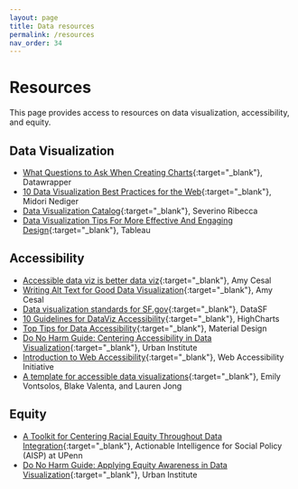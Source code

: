 ```yaml
---
layout: page
title: Data resources
permalink: /resources
nav_order: 34
---
```


# Resources

This page provides access to resources on data visualization, accessibility, and equity. 

## Data Visualization
* [What Questions to Ask When Creating Charts](https://blog.datawrapper.de/better-charts/){:target="_blank"}, Datawrapper
* [10 Data Visualization Best Practices for the Web](https://www.webdesignerdepot.com/2018/07/10-data-visualization-best-practices-for-the-web/){:target="_blank"}, Midori Nediger
* [Data Visualization Catalog](https://datavizcatalogue.com/index.html){:target="_blank"}, Severino Ribecca 
* [Data Visualization Tips For More Effective And Engaging Design](https://www.tableau.com/learn/articles/data-visualization-tips){:target="_blank"}, Tableau

## Accessibility
* [Accessible data viz is better data viz](https://www.storytellingwithdata.com/blog/2018/6/26/accessible-data-viz-is-better-data-viz){:target="_blank"}, Amy Cesal
* [Writing Alt Text for Good Data Visualization](https://medium.com/nightingale/writing-alt-text-for-data-visualization-2a218ef43f81){:target="_blank"}, Amy Cesal
* [Data visualization standards for SF.gov](https://datasf.gitbook.io/public-data-visualization-guide/){:target="_blank"}, DataSF
* [10 Guidelines for DataViz Accessibility](https://www.highcharts.com/blog/tutorials/10-guidelines-for-dataviz-accessibility/){:target="_blank"}, HighCharts
* [Top Tips for Data Accessibility](https://material.io/blog/data-visualization-accessibility){:target="_blank"}, Material Design
* [Do No Harm Guide: Centering Accessibility in Data Visualization](https://www.urban.org/research/publication/do-no-harm-guide-centering-accessibility-data-visualization){:target="_blank"}, Urban Institute
* [Introduction to Web Accessibility](https://www.w3.org/WAI/fundamentals/accessibility-intro/){:target="_blank"}, Web Accessibility Initiative
* [A template for accessible data visualizations](https://medium.com/san-francisco-digital-services/a-template-for-accessible-data-visualizations-ca2ed52f945b){:target="_blank"}, Emily Vontsolos, Blake Valenta, and Lauren Jong

## Equity
* [A Toolkit for Centering Racial Equity Throughout Data Integration](https://aisp.upenn.edu/centering-equity/){:target="_blank"}, Actionable Intelligence for Social Policy (AISP) at UPenn
* [Do No Harm Guide: Applying Equity Awareness in Data Visualization](https://www.urban.org/sites/default/files/publication/104296/do-no-harm-guide.pdf){:target="_blank"}, Urban Institute
